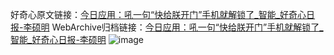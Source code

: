 好奇心原文链接：[今日应用：吼一句“快给朕开门”手机就解锁了_智能_好奇心日报-李硕明](https://www.qdaily.com/articles/6905.html)
WebArchive归档链接：[今日应用：吼一句“快给朕开门”手机就解锁了_智能_好奇心日报-李硕明](http://web.archive.org/web/20190623171507/https://www.qdaily.com/articles/6905.html)
![image](http://ww3.sinaimg.cn/large/007d5XDply1g3wb8gtd1ij30u03co7wh)